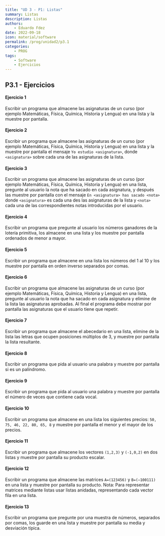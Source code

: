 ```yaml
---
title: "UD 3 - P1: Listas"
summary: Listas
description: Listas
authors:
    - Eduardo Fdez
date: 2022-09-18
icon: material/software
permalink: /prog/unidad2/p3.1
categories:
    - PROG
tags:
    - Software
    - Ejercicios
---
```

## P3.1 - Ejercicios

#### **Ejercicio 1**

Escribir un programa que almacene las asignaturas de un curso (por ejemplo Matemáticas, Física, Química, Historia y Lengua) en una lista y la muestre por pantalla.

<!--
[Solución](https://colab.research.google.com/github/asalber/aprendeconalf/blob/master/content/es/docencia/python/ejercicios/soluciones/listas-tuplas/ejercicio1.ipynb)
-->

#### **Ejercicio 2**

Escribir un programa que almacene las asignaturas de un curso (por ejemplo Matemáticas, Física, Química, Historia y Lengua) en una lista y la muestre por pantalla el mensaje `Yo estudio <asignatura>`, donde `<asignatura>` sobre cada una de las asignaturas de la lista.

<!--

[Solución](https://colab.research.google.com/github/asalber/aprendeconalf/blob/master/content/es/docencia/python/ejercicios/soluciones/listas-tuplas/ejercicio2.ipynb)
-->

#### **Ejercicio 3**

Escribir un programa que almacene las asignaturas de un curso (por ejemplo Matemáticas, Física, Química, Historia y Lengua) en una lista, pregunte al usuario la nota que ha sacado en cada asignatura, y después las muestre por pantalla con el mensaje `En <asignatura> has sacado <nota>` donde `<asignatura>` es cada una des las asignaturas de la lista y `<nota>` cada una de las correspondientes notas introducidas por el usuario.

<!--

[Solución](https://colab.research.google.com/github/asalber/aprendeconalf/blob/master/content/es/docencia/python/ejercicios/soluciones/listas-tuplas/ejercicio3.ipynb)
-->

#### **Ejercicio 4**

Escribir un programa que pregunte al usuario los números ganadores de la lotería primitiva, los almacene en una lista y los muestre por pantalla ordenados de menor a mayor.

<!--

[Solución](https://colab.research.google.com/github/asalber/aprendeconalf/blob/master/content/es/docencia/python/ejercicios/soluciones/listas-tuplas/ejercicio4.ipynb)
-->

#### **Ejercicio 5**

Escribir un programa que almacene en una lista los números del 1 al 10 y los muestre por pantalla en orden inverso separados por comas.

<!--

[Solución](https://colab.research.google.com/github/asalber/aprendeconalf/blob/master/content/es/docencia/python/ejercicios/soluciones/listas-tuplas/ejercicio5.ipynb)
-->

#### **Ejercicio 6**

Escribir un programa que almacene las asignaturas de un curso (por ejemplo Matemáticas, Física, Química, Historia y Lengua) en una lista, pregunte al usuario la nota que ha sacado en cada asignatura y elimine de la lista las asignaturas aprobadas. Al final el programa debe mostrar por pantalla las asignaturas que el usuario tiene que repetir.

<!--
[Solución](https://colab.research.google.com/github/asalber/aprendeconalf/blob/master/content/es/docencia/python/ejercicios/soluciones/listas-tuplas/ejercicio6.ipynb)
-->

#### **Ejercicio 7**

Escribir un programa que almacene el abecedario en una lista, elimine de la lista las letras que ocupen posiciones múltiplos de 3, y muestre por pantalla la lista resultante.

<!--
[Solución](https://colab.research.google.com/github/asalber/aprendeconalf/blob/master/content/es/docencia/python/ejercicios/soluciones/listas-tuplas/ejercicio7.ipynb)
-->

#### **Ejercicio 8**

Escribir un programa que pida al usuario una palabra y muestre por pantalla si es un palíndromo.

<!--
[Solución](https://colab.research.google.com/github/asalber/aprendeconalf/blob/master/content/es/docencia/python/ejercicios/soluciones/listas-tuplas/ejercicio8.ipynb)
-->

#### **Ejercicio 9**

Escribir un programa que pida al usuario una palabra y muestre por pantalla el número de veces que contiene cada vocal.

<!--
[Solución](https://colab.research.google.com/github/asalber/aprendeconalf/blob/master/content/es/docencia/python/ejercicios/soluciones/listas-tuplas/ejercicio9.ipynb)
-->

#### **Ejercicio 10**

Escribir un programa que almacene en una lista los siguientes precios: `50, 75, 46, 22, 80, 65, 8` y muestre por pantalla el menor y el mayor de los precios.

<!--
[Solución](https://colab.research.google.com/github/asalber/aprendeconalf/blob/master/content/es/docencia/python/ejercicios/soluciones/listas-tuplas/ejercicio10.ipynb)
-->

#### **Ejercicio 11**

Escribir un programa que almacene los vectores `(1,2,3)` y `(-1,0,2)` en dos listas y muestre por pantalla su producto escalar.

<!--
[Solución](https://colab.research.google.com/github/asalber/aprendeconalf/blob/master/content/es/docencia/python/ejercicios/soluciones/listas-tuplas/ejercicio11.ipynb)
-->

#### **Ejercicio 12**

Escribir un programa que almacene las matrices `A=(123456)` y `B=(−100111)` en una lista y muestre por pantalla su producto.
Nota: Para representar matrices mediante listas usar listas anidadas, representando cada vector fila en una lista.

<!--

[Solución](https://colab.research.google.com/github/asalber/aprendeconalf/blob/master/content/es/docencia/python/ejercicios/soluciones/listas-tuplas/ejercicio12.ipynb)
-->

#### **Ejercicio 13**

Escribir un programa que pregunte por una muestra de números, separados por comas, los guarde en una lista y muestre por pantalla su media y desviación típica.

<!--
[Solución](https://colab.research.google.com/github/asalber/aprendeconalf/blob/master/content/es/docencia/python/ejercicios/soluciones/listas-tuplas/ejercicio13.ipynb)

-->

